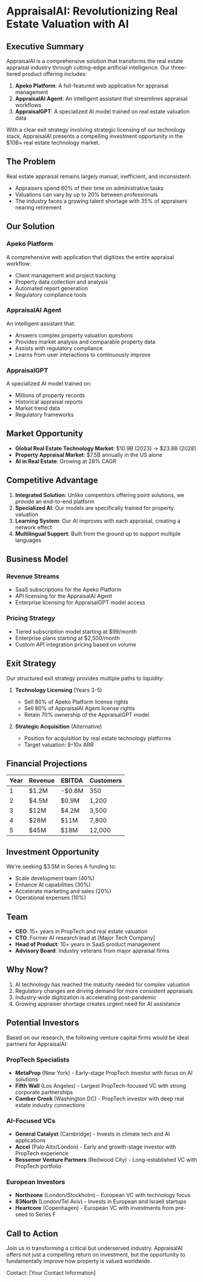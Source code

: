 # AppraisalAI: Revolutionizing Real Estate Valuation with AI

## Executive Summary

AppraisalAI is a comprehensive solution that transforms the real estate appraisal industry through cutting-edge artificial intelligence. Our three-tiered product offering includes:

1. **Apeko Platform**: A full-featured web application for appraisal management
2. **AppraisalAI Agent**: An intelligent assistant that streamlines appraisal workflows
3. **AppraisalGPT**: A specialized AI model trained on real estate valuation data

With a clear exit strategy involving strategic licensing of our technology stack, AppraisalAI presents a compelling investment opportunity in the $10B+ real estate technology market.

## The Problem

Real estate appraisal remains largely manual, inefficient, and inconsistent:
- Appraisers spend 60% of their time on administrative tasks
- Valuations can vary by up to 20% between professionals
- The industry faces a growing talent shortage with 35% of appraisers nearing retirement

## Our Solution

### Apeko Platform
A comprehensive web application that digitizes the entire appraisal workflow:
- Client management and project tracking
- Property data collection and analysis
- Automated report generation
- Regulatory compliance tools

### AppraisalAI Agent
An intelligent assistant that:
- Answers complex property valuation questions
- Provides market analysis and comparable property data
- Assists with regulatory compliance
- Learns from user interactions to continuously improve

### AppraisalGPT
A specialized AI model trained on:
- Millions of property records
- Historical appraisal reports
- Market trend data
- Regulatory frameworks

## Market Opportunity

- **Global Real Estate Technology Market**: $10.9B (2023) → $23.8B (2028)
- **Property Appraisal Market**: $7.5B annually in the US alone
- **AI in Real Estate**: Growing at 28% CAGR

## Competitive Advantage

1. **Integrated Solution**: Unlike competitors offering point solutions, we provide an end-to-end platform
2. **Specialized AI**: Our models are specifically trained for property valuation
3. **Learning System**: Our AI improves with each appraisal, creating a network effect
4. **Multilingual Support**: Built from the ground up to support multiple languages

## Business Model

### Revenue Streams
- SaaS subscriptions for the Apeko Platform
- API licensing for the AppraisalAI Agent
- Enterprise licensing for AppraisalGPT model access

### Pricing Strategy
- Tiered subscription model starting at $99/month
- Enterprise plans starting at $2,500/month
- Custom API integration pricing based on volume

## Exit Strategy

Our structured exit strategy provides multiple paths to liquidity:

1. **Technology Licensing** (Years 3-5)
   - Sell 80% of Apeko Platform license rights
   - Sell 80% of AppraisalAI Agent license rights
   - Retain 70% ownership of the AppraisalGPT model

2. **Strategic Acquisition** (Alternative)
   - Position for acquisition by real estate technology platforms
   - Target valuation: 8-10x ARR

## Financial Projections

| Year | Revenue | EBITDA | Customers |
|------|---------|--------|-----------|
| 1    | $1.2M   | -$0.8M | 350       |
| 2    | $4.5M   | $0.9M  | 1,200     |
| 3    | $12M    | $4.2M  | 3,500     |
| 4    | $28M    | $11M   | 7,800     |
| 5    | $45M    | $18M   | 12,000    |

## Investment Opportunity

We're seeking $3.5M in Series A funding to:
- Scale development team (40%)
- Enhance AI capabilities (30%)
- Accelerate marketing and sales (20%)
- Operational expenses (10%)

## Team

- **CEO**: 15+ years in PropTech and real estate valuation
- **CTO**: Former AI research lead at [Major Tech Company]
- **Head of Product**: 10+ years in SaaS product management
- **Advisory Board**: Industry veterans from major appraisal firms

## Why Now?

1. AI technology has reached the maturity needed for complex valuation
2. Regulatory changes are driving demand for more consistent appraisals
3. Industry-wide digitization is accelerating post-pandemic
4. Growing appraiser shortage creates urgent need for AI assistance

## Potential Investors

Based on our research, the following venture capital firms would be ideal partners for AppraisalAI:

### PropTech Specialists
- **MetaProp** (New York) - Early-stage PropTech investor with focus on AI solutions
- **Fifth Wall** (Los Angeles) - Largest PropTech-focused VC with strong corporate partnerships
- **Camber Creek** (Washington DC) - PropTech investor with deep real estate industry connections

### AI-Focused VCs
- **General Catalyst** (Cambridge) - Invests in climate tech and AI applications
- **Accel** (Palo Alto/London) - Early and growth-stage investor with PropTech experience
- **Bessemer Venture Partners** (Redwood City) - Long-established VC with PropTech portfolio

### European Investors
- **Northzone** (London/Stockholm) - European VC with technology focus
- **83North** (London/Tel Aviv) - Invests in European and Israeli startups
- **Heartcore** (Copenhagen) - European VC with investments from pre-seed to Series F

## Call to Action

Join us in transforming a critical but underserved industry. AppraisalAI offers not just a compelling return on investment, but the opportunity to fundamentally improve how property is valued worldwide.

Contact: [Your Contact Information]
